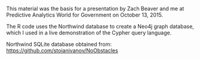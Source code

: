 This material was the basis for a presentation by Zach Beaver and me at Predictive Analytics World for Government on October 13, 2015.

The R code uses the Northwind database to create a Neo4j graph database, which I used in a live demonstration of the Cypher query language.

Northwind SQLite database obtained from:
https://github.com/stoianivanov/NoObstacles